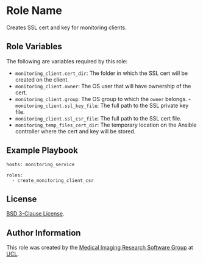 # Role Name

Creates SSL cert and key for monitoring clients.

## Role Variables

The following are variables required by this role:

- `monitoring_client.cert_dir`: The folder in which the SSL cert will be created
  on the client.
- `monitoring_client.owner`: The OS user that will have ownership of the cert.
- `monitoring_client.group`: The OS group to which the `owner` belongs. -
  `monitoring_client.ssl_key_file`: The full path to the SSL private key file.
- `monitoring_client.ssl_csr_file`: The full path to the SSL cert file.
- `monitoring_temp_files_cert_dir`: The temporary location on the Ansible
  controller where the cert and key will be stored.

## Example Playbook

    hosts: monitoring_service

    roles:
      - create_monitoring_client_csr

## License

[BSD 3-Clause
License](https://github.com/UCL-MIRSG/ansible-collection-infrastructure/blob/main/LICENSE).

## Author Information

This role was created by the [Medical Imaging Research Software
Group](https://www.ucl.ac.uk/advanced-research-computing/expertise/research-software-development/medical-imaging-research-software-group)
at [UCL](https://www.ucl.ac.uk/).
